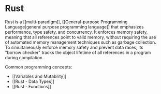 # Rust

Rust is a [[multi-paradigm]], [[General-purpose Programming Language|general purpose programming language]] that emphasizes performance, type safety, and concurrency. It enforces memory safety, meaning that all references point to valid memory, without requiring the use of automated memory management techniques such as garbage collection. To simultaneously enforce memory safety and prevent data races, its "borrow checker" tracks the object lifetime of all references in a program during compilation.

Common programming concepts:
- [[Variables and Mutability]]
- [[Rust - Data Types]]
- [[Rust - Functions]]
